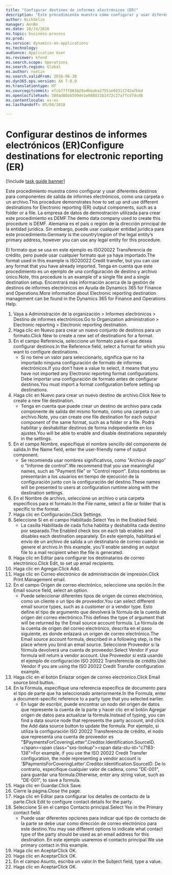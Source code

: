 ```yaml
--- 
title: "Configurar destinos de informes electrónicos (ER)"
description: "Este procedimiento muestra cómo configurar y usar diferentes destinos para componentes de salida de informes electrónicos, como una carpeta o un archivo."
author: NickSelin
manager: AnnBe
ms.date: 10/14/2016
ms.topic: business-process
ms.prod: 
ms.service: dynamics-ax-applications
ms.technology: 
audience: Application User
ms.reviewer: kfend
ms.search.scope: Operations
ms.search.region: Global
ms.author: nselin
ms.search.validFrom: 2016-06-30
ms.dyn365.ops.version: AX 7.0.0
ms.translationtype: HT
ms.sourcegitcommit: efcb77ff883b29a4bbaba27551e02311742afbbd
ms.openlocfilehash: 588ad80ab5094e1e088831b1472c27a7fcd7dcd8
ms.contentlocale: es-es
ms.lasthandoff: 05/08/2018

---
```

# <a name="configure-destinations-for-electronic-reporting-er"></a><span data-ttu-id="c7183-103">Configurar destinos de informes electrónicos (ER)</span><span class="sxs-lookup"><span data-stu-id="c7183-103">Configure destinations for electronic reporting (ER)</span></span>

[!include [task guide banner](../../includes/task-guide-banner.md)]

<span data-ttu-id="c7183-104">Este procedimiento muestra cómo configurar y usar diferentes destinos para componentes de salida de informes electrónicos, como una carpeta o un archivo.</span><span class="sxs-lookup"><span data-stu-id="c7183-104">This procedure demonstrates how to set up and use different destinations for Electronic reporting (ER) output components, such as a folder or a file.</span></span> <span data-ttu-id="c7183-105">La empresa de datos de demostración utilizada para crear este procedimiento es DEMF.</span><span class="sxs-lookup"><span data-stu-id="c7183-105">The demo data company used to create this procedure is DEMF.</span></span> <span data-ttu-id="c7183-106">Alemania es el país o región de la dirección principal de la entidad jurídica. Sin embargo, puede usar cualquier entidad jurídica para este procedimiento.</span><span class="sxs-lookup"><span data-stu-id="c7183-106">Germany is the country\region of the legal entity’s primary address, however you can use any legal entity for this procedure.</span></span> 

<span data-ttu-id="c7183-107">El formato que se usa en este ejemplo es ISO20022 Transferencia de crédito, pero puede usar cualquier formato que ya haya importado.</span><span class="sxs-lookup"><span data-stu-id="c7183-107">The format used in this example is ISO20022 Credit transfer, but you can use any format that you have already imported.</span></span> <span data-ttu-id="c7183-108">Tenga en cuenta que este procedimiento es un ejemplo de una configuración de destino y archivo único.</span><span class="sxs-lookup"><span data-stu-id="c7183-108">Note, this procedure is an example of a single file and a single destination setup.</span></span> <span data-ttu-id="c7183-109">Encontrará más información acerca de la gestión de destinos de informes electrónicos en Ayuda de Dynamics 365 for Finance and Operations.</span><span class="sxs-lookup"><span data-stu-id="c7183-109">More information about Electronic reporting destination management can be found in the Dynamics 365 for Finance and Operations Help.</span></span>

1. <span data-ttu-id="c7183-110">Vaya a Administración de la organización > Informes electrónicos > Destino de informes electrónicos.</span><span class="sxs-lookup"><span data-stu-id="c7183-110">Go to Organization administration > Electronic reporting > Electronic reporting destination.</span></span>
2. <span data-ttu-id="c7183-111">Haga clic en Nuevo para crear un nuevo conjunto de destinos para un formato.</span><span class="sxs-lookup"><span data-stu-id="c7183-111">Click New to create a new set of destinations for a format.</span></span>
3. <span data-ttu-id="c7183-112">En el campo Referencia, seleccione un formato para el que desea configurar destinos.</span><span class="sxs-lookup"><span data-stu-id="c7183-112">In the Reference field, select a format for which you want to configure destinations.</span></span>
    * <span data-ttu-id="c7183-113">Si no tiene un valor para seleccionarlo, significa que no ha importado ninguna configuración de formato de informes electrónicos.</span><span class="sxs-lookup"><span data-stu-id="c7183-113">If you don't have a value to select, it means that you have not imported any Electronic reporting format configurations.</span></span> <span data-ttu-id="c7183-114">Debe importar una configuración de formato antes de configurar destinos.</span><span class="sxs-lookup"><span data-stu-id="c7183-114">You must import a format configuration before setting up destinations.</span></span>  
4. <span data-ttu-id="c7183-115">Haga clic en Nuevo para crear un nuevo destino de archivo.</span><span class="sxs-lookup"><span data-stu-id="c7183-115">Click New to create a new file destination.</span></span>
    * <span data-ttu-id="c7183-116">Tenga en cuenta que puede crear un destino de archivo para cada componente de salida del mismo formato, como una carpeta o un archivo.</span><span class="sxs-lookup"><span data-stu-id="c7183-116">Note, you can create one file destination for each output component of the same format, such as a folder or a file.</span></span> <span data-ttu-id="c7183-117">Podrá habilitar y deshabilitar destinos de forma independiente en los ajustes.</span><span class="sxs-lookup"><span data-stu-id="c7183-117">You will be able to enable and disable destinations separately in the settings.</span></span>  
5. <span data-ttu-id="c7183-118">En el campo Nombre, especifique el nombre sencillo del componente de salida.</span><span class="sxs-lookup"><span data-stu-id="c7183-118">In the Name field, enter the user-friendly name of output component.</span></span>
    * <span data-ttu-id="c7183-119">Se recomienda usar nombres significativos, como "Archivo de pago" o "Informe de control".</span><span class="sxs-lookup"><span data-stu-id="c7183-119">We recommend that you use meaningful names, such as "Payment file" or "Control report".</span></span> <span data-ttu-id="c7183-120">Estos nombres se presentarán a los usuarios en tiempo de ejecución de la configuración junto con la configuración del destino.</span><span class="sxs-lookup"><span data-stu-id="c7183-120">These names will be presented to users at configuration runtime along with the destination settings.</span></span>  
6. <span data-ttu-id="c7183-121">En el Nombre de archivo, seleccione un archivo o una carpeta específicos para el formato.</span><span class="sxs-lookup"><span data-stu-id="c7183-121">In the File name, select a file or folder that is specific to the format.</span></span>
7. <span data-ttu-id="c7183-122">Haga clic en Configuración.</span><span class="sxs-lookup"><span data-stu-id="c7183-122">Click Settings.</span></span>
8. <span data-ttu-id="c7183-123">Seleccione Sí en el campo Habilitado.</span><span class="sxs-lookup"><span data-stu-id="c7183-123">Select Yes in the Enabled field.</span></span>
    * <span data-ttu-id="c7183-124">La casilla Habilitada de cada ficha habilita y deshabilita cada destino por separado.</span><span class="sxs-lookup"><span data-stu-id="c7183-124">The Enabled check box on each tab enables and disables each destination separately.</span></span> <span data-ttu-id="c7183-125">En este ejemplo, habilitará el envío de un archivo de salida a un destinatario de correo cuando se genere el archivo.</span><span class="sxs-lookup"><span data-stu-id="c7183-125">In this example, you'll enable sending an output file to a mail recipient when the file is generated.</span></span>  
9. <span data-ttu-id="c7183-126">Haga clic en Editar para configurar los destinatarios de correo electrónico.</span><span class="sxs-lookup"><span data-stu-id="c7183-126">Click Edit, to set up email recipients.</span></span>
10. <span data-ttu-id="c7183-127">Haga clic en Agregar.</span><span class="sxs-lookup"><span data-stu-id="c7183-127">Click Add.</span></span>
11. <span data-ttu-id="c7183-128">Haga clic en Correo electrónico de administración de impresión.</span><span class="sxs-lookup"><span data-stu-id="c7183-128">Click Print Management email.</span></span>
12. <span data-ttu-id="c7183-129">En el campo Origen de correo electrónico, seleccione una opción.</span><span class="sxs-lookup"><span data-stu-id="c7183-129">In the Email source  field, select an option.</span></span>
    * <span data-ttu-id="c7183-130">Puede seleccionar diferentes tipos de origen de correo electrónico, como un cliente o un tipo de proveedor.</span><span class="sxs-lookup"><span data-stu-id="c7183-130">You can select different email source types, such as a customer or a vendor type.</span></span> <span data-ttu-id="c7183-131">Esto define el tipo de argumento que devolverá la fórmula de la cuenta de origen del correo electrónico.</span><span class="sxs-lookup"><span data-stu-id="c7183-131">This defines the type of argument that will be returned by the Email source account formula.</span></span> <span data-ttu-id="c7183-132">La fórmula de la cuenta de origen del correo electrónico, descrita en el paso siguiente, es donde enlazará un origen de correo electrónico.</span><span class="sxs-lookup"><span data-stu-id="c7183-132">The Email source account formula, described in a following step, is the place where you bind an email source.</span></span> <span data-ttu-id="c7183-133">Seleccione Proveedor si la fórmula devolverá una cuenta de proveedor.</span><span class="sxs-lookup"><span data-stu-id="c7183-133">Select Vendor if your formula will return a vendor account.</span></span> <span data-ttu-id="c7183-134">Use Proveedor si está usando el ejemplo de configuración ISO 20022 Transferencia de crédito.</span><span class="sxs-lookup"><span data-stu-id="c7183-134">Use Vendor if you are using the ISO 20022 Credit Transfer configuration example.</span></span>  
13. <span data-ttu-id="c7183-135">Haga clic en el botón Enlazar origen de correo electrónico.</span><span class="sxs-lookup"><span data-stu-id="c7183-135">Click Email source bind button.</span></span>
14. <span data-ttu-id="c7183-136">En la Fórmula, especifique una referencia específica de documento para el tipo de parte que ha seleccionado anteriormente.</span><span class="sxs-lookup"><span data-stu-id="c7183-136">In the Formula, enter a document-specific reference to a party type that you selected earlier.</span></span>
    * <span data-ttu-id="c7183-137">En lugar de escribir, puede encontrar un nodo del origen de datos que represente la cuenta de la parte y hacer clic en el botón Agregar origen de datos para actualizar la fórmula.</span><span class="sxs-lookup"><span data-stu-id="c7183-137">Instead of typing, you can find a data source node that represents the party account, and click the Add data source button to update the formula.</span></span> <span data-ttu-id="c7183-138">Por ejemplo, si utiliza la configuración ISO 20022 Transferencia de crédito, el nodo que representa una cuenta de proveedor es "$PaymentsForCoveringLetter".Creditor.Identification.SourceID.</span><span class="sxs-lookup"><span data-stu-id="c7183-138">For example, if you use the ISO 20022 Credit Transfer configuration, the node representing a vendor account is '$PaymentsForCoveringLetter'.Creditor.Identification.SourceID.</span></span> <span data-ttu-id="c7183-139">De lo contrario, especifique cualquier valor de cadena, como "DE-001", para guardar una fórmula.</span><span class="sxs-lookup"><span data-stu-id="c7183-139">Otherwise, enter any string value, such as "DE-001", to save a formula.</span></span>  
15. <span data-ttu-id="c7183-140">Haga clic en Guardar.</span><span class="sxs-lookup"><span data-stu-id="c7183-140">Click Save.</span></span>
16. <span data-ttu-id="c7183-141">Cierre la página.</span><span class="sxs-lookup"><span data-stu-id="c7183-141">Close the page.</span></span>
17. <span data-ttu-id="c7183-142">Haga clic en Editar para configurar los detalles de contacto de la parte.</span><span class="sxs-lookup"><span data-stu-id="c7183-142">Click Edit to configure contact details for the party.</span></span>
18. <span data-ttu-id="c7183-143">Seleccione Sí en el campo Contacto principal.</span><span class="sxs-lookup"><span data-stu-id="c7183-143">Select Yes in the Primary contact field.</span></span>
    * <span data-ttu-id="c7183-144">Puede usar diferentes opciones para indicar qué tipo de contacto de la parte se debe usar como dirección de correo electrónico para este destino.</span><span class="sxs-lookup"><span data-stu-id="c7183-144">You may use different options to indicate what contact type of the party should be used as an email address for this destination.</span></span> <span data-ttu-id="c7183-145">En este ejemplo usaremos el contacto principal.</span><span class="sxs-lookup"><span data-stu-id="c7183-145">We use primary contact in this example.</span></span>  
19. <span data-ttu-id="c7183-146">Haga clic en Aceptar</span><span class="sxs-lookup"><span data-stu-id="c7183-146">Click OK.</span></span>
20. <span data-ttu-id="c7183-147">Haga clic en Aceptar</span><span class="sxs-lookup"><span data-stu-id="c7183-147">Click OK.</span></span>
21. <span data-ttu-id="c7183-148">En el campo Asunto, escriba un valor.</span><span class="sxs-lookup"><span data-stu-id="c7183-148">In the Subject field, type a value.</span></span>
22. <span data-ttu-id="c7183-149">Haga clic en Aceptar</span><span class="sxs-lookup"><span data-stu-id="c7183-149">Click OK.</span></span>


